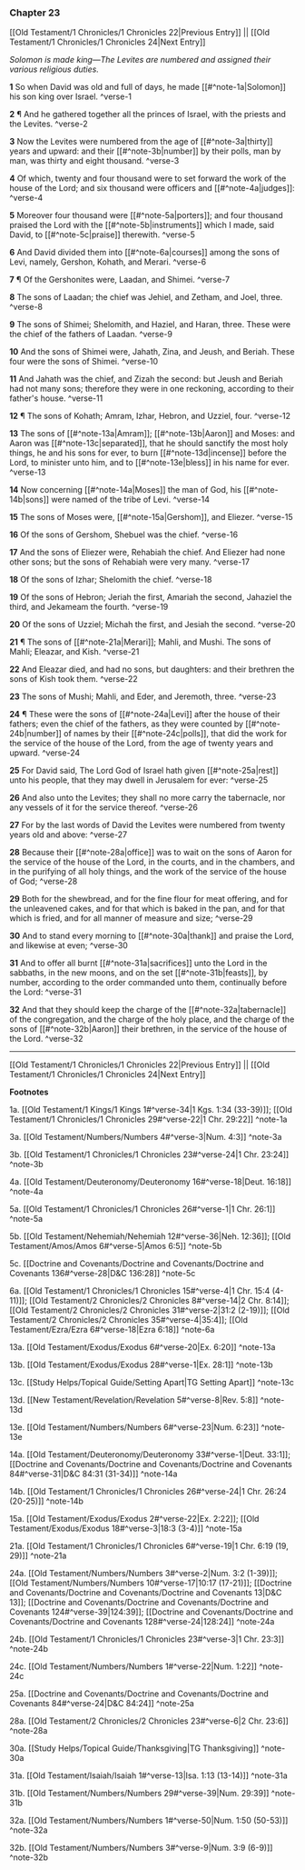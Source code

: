 ### Chapter 23

[[Old Testament/1 Chronicles/1 Chronicles 22|Previous Entry]]  ||  [[Old Testament/1 Chronicles/1 Chronicles 24|Next Entry]]

*Solomon is made king—The Levites are numbered and assigned their various religious duties.*

**1**  So when David was old and full of days, he made [[#^note-1a|Solomon]] his son king over Israel. ^verse-1

**2**  ¶ And he gathered together all the princes of Israel, with the priests and the Levites. ^verse-2

**3**  Now the Levites were numbered from the age of [[#^note-3a|thirty]] years and upward: and their [[#^note-3b|number]] by their polls, man by man, was thirty and eight thousand. ^verse-3

**4**  Of which, twenty and four thousand were to set forward the work of the house of the Lord; and six thousand were officers and [[#^note-4a|judges]]: ^verse-4

**5**  Moreover four thousand were [[#^note-5a|porters]]; and four thousand praised the Lord with the [[#^note-5b|instruments]] which I made, said David, to [[#^note-5c|praise]] therewith. ^verse-5

**6**  And David divided them into [[#^note-6a|courses]] among the sons of Levi, namely, Gershon, Kohath, and Merari. ^verse-6

**7**  ¶ Of the Gershonites were, Laadan, and Shimei. ^verse-7

**8**  The sons of Laadan; the chief was Jehiel, and Zetham, and Joel, three. ^verse-8

**9**  The sons of Shimei; Shelomith, and Haziel, and Haran, three. These were the chief of the fathers of Laadan. ^verse-9

**10**  And the sons of Shimei were, Jahath, Zina, and Jeush, and Beriah. These four were the sons of Shimei. ^verse-10

**11**  And Jahath was the chief, and Zizah the second: but Jeush and Beriah had not many sons; therefore they were in one reckoning, according to their father's house. ^verse-11

**12**  ¶ The sons of Kohath; Amram, Izhar, Hebron, and Uzziel, four. ^verse-12

**13**  The sons of [[#^note-13a|Amram]]; [[#^note-13b|Aaron]] and Moses: and Aaron was [[#^note-13c|separated]], that he should sanctify the most holy things, he and his sons for ever, to burn [[#^note-13d|incense]] before the Lord, to minister unto him, and to [[#^note-13e|bless]] in his name for ever. ^verse-13

**14**  Now concerning [[#^note-14a|Moses]] the man of God, his [[#^note-14b|sons]] were named of the tribe of Levi. ^verse-14

**15**  The sons of Moses were, [[#^note-15a|Gershom]], and Eliezer. ^verse-15

**16**  Of the sons of Gershom, Shebuel was the chief. ^verse-16

**17**  And the sons of Eliezer were, Rehabiah the chief. And Eliezer had none other sons; but the sons of Rehabiah were very many. ^verse-17

**18**  Of the sons of Izhar; Shelomith the chief. ^verse-18

**19**  Of the sons of Hebron; Jeriah the first, Amariah the second, Jahaziel the third, and Jekameam the fourth. ^verse-19

**20**  Of the sons of Uzziel; Michah the first, and Jesiah the second. ^verse-20

**21**  ¶ The sons of [[#^note-21a|Merari]]; Mahli, and Mushi. The sons of Mahli; Eleazar, and Kish. ^verse-21

**22**  And Eleazar died, and had no sons, but daughters: and their brethren the sons of Kish took them. ^verse-22

**23**  The sons of Mushi; Mahli, and Eder, and Jeremoth, three. ^verse-23

**24**  ¶ These were the sons of [[#^note-24a|Levi]] after the house of their fathers; even the chief of the fathers, as they were counted by [[#^note-24b|number]] of names by their [[#^note-24c|polls]], that did the work for the service of the house of the Lord, from the age of twenty years and upward. ^verse-24

**25**  For David said, The Lord God of Israel hath given [[#^note-25a|rest]] unto his people, that they may dwell in Jerusalem for ever: ^verse-25

**26**  And also unto the Levites; they shall no more carry the tabernacle, nor any vessels of it for the service thereof. ^verse-26

**27**  For by the last words of David the Levites were numbered from twenty years old and above: ^verse-27

**28**  Because their [[#^note-28a|office]] was to wait on the sons of Aaron for the service of the house of the Lord, in the courts, and in the chambers, and in the purifying of all holy things, and the work of the service of the house of God; ^verse-28

**29**  Both for the shewbread, and for the fine flour for meat offering, and for the unleavened cakes, and for that which is baked in the pan, and for that which is fried, and for all manner of measure and size; ^verse-29

**30**  And to stand every morning to [[#^note-30a|thank]] and praise the Lord, and likewise at even; ^verse-30

**31**  And to offer all burnt [[#^note-31a|sacrifices]] unto the Lord in the sabbaths, in the new moons, and on the set [[#^note-31b|feasts]], by number, according to the order commanded unto them, continually before the Lord: ^verse-31

**32**  And that they should keep the charge of the [[#^note-32a|tabernacle]] of the congregation, and the charge of the holy place, and the charge of the sons of [[#^note-32b|Aaron]] their brethren, in the service of the house of the Lord. ^verse-32


---
[[Old Testament/1 Chronicles/1 Chronicles 22|Previous Entry]]  ||  [[Old Testament/1 Chronicles/1 Chronicles 24|Next Entry]]


**Footnotes**


1a. [[Old Testament/1 Kings/1 Kings 1#^verse-34|1 Kgs. 1:34 (33-39)]]; [[Old Testament/1 Chronicles/1 Chronicles 29#^verse-22|1 Chr. 29:22]] ^note-1a

3a. [[Old Testament/Numbers/Numbers 4#^verse-3|Num. 4:3]] ^note-3a

3b. [[Old Testament/1 Chronicles/1 Chronicles 23#^verse-24|1 Chr. 23:24]] ^note-3b

4a. [[Old Testament/Deuteronomy/Deuteronomy 16#^verse-18|Deut. 16:18]] ^note-4a

5a. [[Old Testament/1 Chronicles/1 Chronicles 26#^verse-1|1 Chr. 26:1]] ^note-5a

5b. [[Old Testament/Nehemiah/Nehemiah 12#^verse-36|Neh. 12:36]]; [[Old Testament/Amos/Amos 6#^verse-5|Amos 6:5]] ^note-5b

5c. [[Doctrine and Covenants/Doctrine and Covenants/Doctrine and Covenants 136#^verse-28|D&C 136:28]] ^note-5c

6a. [[Old Testament/1 Chronicles/1 Chronicles 15#^verse-4|1 Chr. 15:4 (4-11)]]; [[Old Testament/2 Chronicles/2 Chronicles 8#^verse-14|2 Chr. 8:14]]; [[Old Testament/2 Chronicles/2 Chronicles 31#^verse-2|31:2 (2-19)]]; [[Old Testament/2 Chronicles/2 Chronicles 35#^verse-4|35:4]]; [[Old Testament/Ezra/Ezra 6#^verse-18|Ezra 6:18]] ^note-6a

13a. [[Old Testament/Exodus/Exodus 6#^verse-20|Ex. 6:20]] ^note-13a

13b. [[Old Testament/Exodus/Exodus 28#^verse-1|Ex. 28:1]] ^note-13b

13c. [[Study Helps/Topical Guide/Setting Apart|TG Setting Apart]] ^note-13c

13d. [[New Testament/Revelation/Revelation 5#^verse-8|Rev. 5:8]] ^note-13d

13e. [[Old Testament/Numbers/Numbers 6#^verse-23|Num. 6:23]] ^note-13e

14a. [[Old Testament/Deuteronomy/Deuteronomy 33#^verse-1|Deut. 33:1]]; [[Doctrine and Covenants/Doctrine and Covenants/Doctrine and Covenants 84#^verse-31|D&C 84:31 (31-34)]] ^note-14a

14b. [[Old Testament/1 Chronicles/1 Chronicles 26#^verse-24|1 Chr. 26:24 (20-25)]] ^note-14b

15a. [[Old Testament/Exodus/Exodus 2#^verse-22|Ex. 2:22]]; [[Old Testament/Exodus/Exodus 18#^verse-3|18:3 (3-4)]] ^note-15a

21a. [[Old Testament/1 Chronicles/1 Chronicles 6#^verse-19|1 Chr. 6:19 (19, 29)]] ^note-21a

24a. [[Old Testament/Numbers/Numbers 3#^verse-2|Num. 3:2 (1-39)]]; [[Old Testament/Numbers/Numbers 10#^verse-17|10:17 (17-21)]]; [[Doctrine and Covenants/Doctrine and Covenants/Doctrine and Covenants 13|D&C 13]]; [[Doctrine and Covenants/Doctrine and Covenants/Doctrine and Covenants 124#^verse-39|124:39]]; [[Doctrine and Covenants/Doctrine and Covenants/Doctrine and Covenants 128#^verse-24|128:24]] ^note-24a

24b. [[Old Testament/1 Chronicles/1 Chronicles 23#^verse-3|1 Chr. 23:3]] ^note-24b

24c. [[Old Testament/Numbers/Numbers 1#^verse-22|Num. 1:22]] ^note-24c

25a. [[Doctrine and Covenants/Doctrine and Covenants/Doctrine and Covenants 84#^verse-24|D&C 84:24]] ^note-25a

28a. [[Old Testament/2 Chronicles/2 Chronicles 23#^verse-6|2 Chr. 23:6]] ^note-28a

30a. [[Study Helps/Topical Guide/Thanksgiving|TG Thanksgiving]] ^note-30a

31a. [[Old Testament/Isaiah/Isaiah 1#^verse-13|Isa. 1:13 (13-14)]] ^note-31a

31b. [[Old Testament/Numbers/Numbers 29#^verse-39|Num. 29:39]] ^note-31b

32a. [[Old Testament/Numbers/Numbers 1#^verse-50|Num. 1:50 (50-53)]] ^note-32a

32b. [[Old Testament/Numbers/Numbers 3#^verse-9|Num. 3:9 (6-9)]] ^note-32b